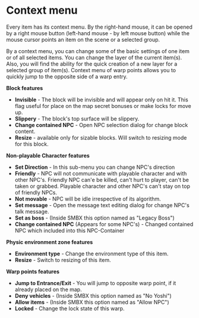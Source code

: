 # Context menu

Every item has its context menu. By the right-hand mouse, it can be opened by a right 
mouse button (left-hand mouse - by left mouse button) while the mouse cursor points 
an item on the scene or a selected group.

By a context menu, you can change some of the basic settings of one item or of all 
selected items. You can change the layer of the current item(s). Also, you will find 
the ability for the quick creation of a new layer for a selected group of item(s). 
Context menu of warp points allows you to quickly jump to the opposite side of a warp entry.


<ImageZoom
  alt="BlockContext"
  url="screenshots/LevelEditing/Items/BlockContext.png"
  width="200px"
  :border="true"
/><ImageZoom
  alt="BGO_Context"
  url="screenshots/LevelEditing/Items/BGO_Context.png"
  width="200px"
  :border="true"
/><ImageZoom
  alt="NPC_Direction"
  url="screenshots/LevelEditing/Items/NPC_Direction.png"
  width="200px"
  :border="true"
/><ImageZoom
  alt="06_change_type"
  url="screenshots/LevelEditing/Physics/06_change_type.png"
  width="200px"
  :border="true"
/><ImageZoom
  alt="WarpContextMenu"
  url="screenshots/LevelEditing/Warps/WarpContextMenu.png"
  width="200px"
  :border="true"
/>


**Block features**
* **Invisible** - The block will be invisible and will appear only on hit it. This flag useful for place on the map secret bonuses or make locks for move up.
* **Slippery** - The block's top surface will be slippery.
* **Change contained NPC** - Open NPC selection dialog for change block content.
* **Resize** - available only for sizable blocks. Will switch to resizing mode for this block.

**Non-playable Character features**
* **Set Direction** - In this sub-menu you can change NPC's direction
* **Friendly** - NPC will not communicate with playable character and with other NPC's. Friendly NPC can'e be killed, can't hurt to player, can't be taken or grabbed. Playable character and other NPC's can't stay on top of friendly NPCs.
* **Not movable** - NPC will be idle irrespective of its algorithm.
* **Set message** - Open the message text editing dialog for change NPC's talk message.
* **Set as boss** - (Inside SMBX this option named as "Legacy Boss")
* **Change contained NPC** (Appears for some NPC's) - Changed contained NPC which included into this NPC-Container


**Physic environment zone features**
* **Environment type** - Change the environment type of this item.
* **Resize** - Switch to resizing of this item.

**Warp points features**
* **Jump to Entrance/Exit** - You will jump to opposite warp point, if it already placed on the map.
* **Deny vehicles** - (Inside SMBX this option named as "No Yoshi")
* **Allow items** - (Inside SMBX this option named as "Allow NPC")
* **Locked** - Change the lock state of this warp.

